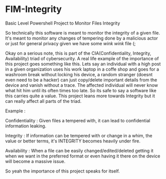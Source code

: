 # FIM-Integrity
Basic Level Powershell Project to Monitor Files Integrity

So technically this software is meant to monitor the integrity of a given file. It's meant to monitor any changes of tempering done by a malicious actor or just for general privacy given we have some *wink wink* file (;

Okay on a serious note, this is part of the CIA(Confidentiality, Integrity, Availability) triad of cybersecurity. A real life example of the importance of this project goes something like this. Lets say an individual with a high post in a given organization uses his work laptop in a coffe shop and goes for a washroom break without locking his device, a random stranger (doesnt even need to be a hacker) can just copy/delete important details from the device and vanish without a trace. The affected individual will never know what hit him until its often times too late. So its safe to say a software like this carries quite a value. This project leans more towards Integrity but it can really affect all parts of the triad. 

Example :

Confidentiality : Given files a tempered with, it can lead to confidential information leaking.

Integrity : If information can be tempered with or change in a whim, the value or better terms, it's INTEGRITY becomes heavily under fire. 

Availability : When a file can be easily changed/edited/deleted getting it when we want in the preferred format or even having it there on the device will become a massive issue.

So yeah the importance of this project speaks for itself.
